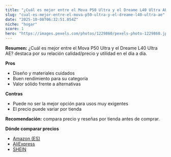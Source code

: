 ```yaml
---
title: "¿Cuál es mejor entre el Mova P50 Ultra y el Dreame L40 Ultra AE?"
slug: "cual-es-mejor-entre-el-mova-p50-ultra-y-el-dreame-l40-ultra-ae"
date: "2025-10-08T06:32:51.054Z"
niche: "hogar"
score: 1
hero: "https://images.pexels.com/photos/1229860/pexels-photo-1229860.jpeg?auto=compress&cs=tinysrgb&fit=crop&h=627&w=1200&auto=compress&cs=tinysrgb&w=1200&h=675&fit=crop"
---
```


**Resumen:** ¿Cuál es mejor entre el Mova P50 Ultra y el Dreame L40 Ultra AE? destaca por su relación calidad/precio y utilidad en el día a día.

**Pros**
- Diseño y materiales cuidados
- Buen rendimiento para su categoría
- Valor sólido frente a alternativas

**Contras**
- Puede no ser la mejor opción para usos muy exigentes
- El precio puede variar por tienda

**Recomendación:** compara precio y reseñas por tienda antes de comprar.

**Dónde comparar precios**
- [Amazon (ES)](https://www.amazon.es/s?k=%C2%BFCu%C3%A1l%20es%20mejor%20entre%20el%20Mova%20P50%20Ultra%20y%20el%20Dreame%20L40%20Ultra%20AE%3F&tag=teknovashop25-21)
- [AliExpress](https://www.aliexpress.com/wholesale?SearchText=%C2%BFCu%C3%A1l%20es%20mejor%20entre%20el%20Mova%20P50%20Ultra%20y%20el%20Dreame%20L40%20Ultra%20AE%3F)
- [SHEIN](https://www.shein.com/pdsearch/%C2%BFCu%C3%A1l%20es%20mejor%20entre%20el%20Mova%20P50%20Ultra%20y%20el%20Dreame%20L40%20Ultra%20AE%3F)